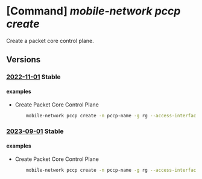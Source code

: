 # [Command] _mobile-network pccp create_

Create a packet core control plane.

## Versions

### [2022-11-01](/Resources/mgmt-plane/L3N1YnNjcmlwdGlvbnMve30vcmVzb3VyY2Vncm91cHMve30vcHJvdmlkZXJzL21pY3Jvc29mdC5tb2JpbGVuZXR3b3JrL3BhY2tldGNvcmVjb250cm9scGxhbmVzL3t9/2022-11-01.xml) **Stable**

<!-- mgmt-plane /subscriptions/{}/resourcegroups/{}/providers/microsoft.mobilenetwork/packetcorecontrolplanes/{} 2022-11-01 -->

#### examples

- Create Packet Core Control Plane
    ```bash
        mobile-network pccp create -n pccp-name -g rg --access-interface "{name:N2,ipv4Address:10.28.128.2,ipv4Subnet:10.28.128.0/24,ipv4Gateway:10.28.128.1}" --local-diagnostics "{authentication-type:AAD}" --platform "{type:AKS-HCI}" --sites "[{id:site-id}]" --sku G0
    ```

### [2023-09-01](/Resources/mgmt-plane/L3N1YnNjcmlwdGlvbnMve30vcmVzb3VyY2Vncm91cHMve30vcHJvdmlkZXJzL21pY3Jvc29mdC5tb2JpbGVuZXR3b3JrL3BhY2tldGNvcmVjb250cm9scGxhbmVzL3t9/2023-09-01.xml) **Stable**

<!-- mgmt-plane /subscriptions/{}/resourcegroups/{}/providers/microsoft.mobilenetwork/packetcorecontrolplanes/{} 2023-09-01 -->

#### examples

- Create Packet Core Control Plane
    ```bash
        mobile-network pccp create -n pccp-name -g rg --access-interface "{name:N2,ipv4Address:10.28.128.2,ipv4Subnet:10.28.128.0/24,ipv4Gateway:10.28.128.1}" --local-diagnostics "{authentication-type:AAD}" --platform "{type:AKS-HCI}" --sites "[{id:site-id}]" --sku G0
    ```
